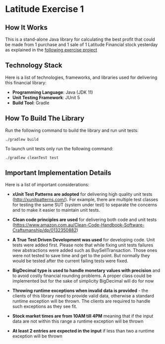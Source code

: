 # Latitude Exercise 1

## How It Works
This is a stand-alone Java library for calculating the best profit that could be made from 1 purchase and 1 sale of 1 Latitude Financial stock yesterday as explained in the [following exercise project](https://gist.github.com/jonog/54e46b5b1200758d222e3c4cf61baaa6)  

## Technology Stack
Here is a list of technologies, frameworks, and libraries used for delivering this financial library:
* **Programming Language**: Java (JDK 11)
* **Unit Testing Framework**: JUnit 5
* **Build Tool**: Gradle


## How To Build The Library
Run the following command to build the library and run unit tests:
```
./gradlew build
```

To launch unit tests only run the following command:
```
./gradlew cleanTest test
```

## Important Implementation Details 

Here is a list of important considerations:
* **xUnit Test Patterns are adopted** for delivering high quality unit tests (http://xunitpatterns.com/). For example, there are multiple test classes for testing the same SUT (system under test) to separate the concerns and to make it easier to maintain unit tests.


* **Clean code principles are used** for delivering both code and unit tests (https://www.amazon.com.au/Clean-Code-Handbook-Software-Craftsmanship/dp/0132350882)


* **A True Test Driven Development was used** for developing code. Unit tests were added first. Please note that while fixing unit tests failures new abstractions were added such as BuySellTransaction. Those ones were not tested to save time and get to the point. But normally they would be tested after the current failing tests were fixed.


* **BigDecimal type is used to handle monetary values with precision** and to avoid costly financial rounding problems. A proper class could be implemented but for the sake of simplicity BigDecimal will do for now


* **Throwing runtime exceptions when invalid data is provided** - the clients of this library need to provide valid data, otherwise a standard runtime exception will be thrown. The clients are required to handle such exceptions as they see fit.  


* **Stock market times are from 10AM till 4PM** meaning that if the input data are not within this range a runtime exception will be thrown   


* **At least 2 entries are expected in the input** if less than two a runtime exception will be thrown

